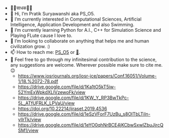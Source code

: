 - 🙏🏻साधक🙏🏻
- 👋 Hi, I’m Pratik Suryawanshi aka PS_O5. 
- 👀 I’m currently interested in Computational Sciences, Artificial Intelligence, Application Development and also Swimming.
- 🌱 I’m currently learning Python for A.I., C++ for Simulation Science and Playing FLute cause I love to.
- 💞️ I’m looking to collaborate on anything that helps me and human civilization grow. :)
- 📫 How to reach me: [PS_O5](https://www.instagram.com/ps_o5 "PS_O5") or [📧](mailto:patsuryawanshi@gmail.com?subject=[GitHub]).
- 📝 Feel free to go through my infinitesimal contribution to the science, any suggestions are welcome. Wherever possible make sure to cite me. 😉
     - https://www.iosrjournals.org/iosr-jce/papers/Conf.16051/Volume-1/18.%2072-78.pdf
     - https://drive.google.com/file/d/1Ka1tO5kT5iw-52YmExWpkdXLIVzewoFk/view
     - https://drive.google.com/file/d/1KW_Y_RP3BwTkPc-5L_ATfUFRLK_LPVaU/view
     - https://doi.org/10.22214/ijraset.2019.4536
     - https://drive.google.com/file/d/1eSzVForF7UzBu_s8OITbLTiIn-yllrTk/view
     - https://drive.google.com/file/d/1eYO0qhNrBCE4jKCbwSxwlZbuJjrcQSM1/view

<!---
PS-O5/PS-O5 is a ✨ special ✨ repository because its `README.md` (this file) appears on your GitHub profile.
You can click the Preview link to take a look at your changes.
--->
